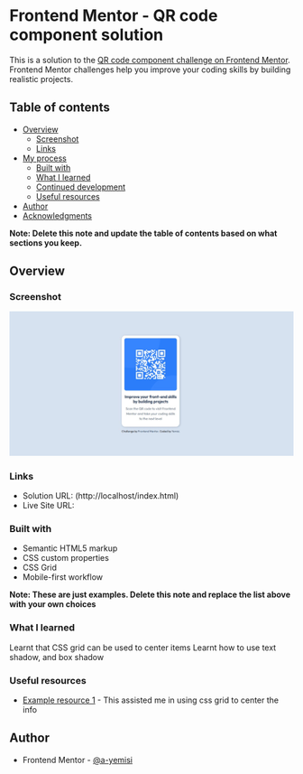 # Frontend Mentor - QR code component solution

This is a solution to the [QR code component challenge on Frontend Mentor](https://www.frontendmentor.io/challenges/qr-code-component-iux_sIO_H). Frontend Mentor challenges help you improve your coding skills by building realistic projects.

## Table of contents

- [Overview](#overview)
  - [Screenshot](#screenshot)
  - [Links](#links)
- [My process](#my-process)
  - [Built with](#built-with)
  - [What I learned](#what-i-learned)
  - [Continued development](#continued-development)
  - [Useful resources](#useful-resources)
- [Author](#author)
- [Acknowledgments](#acknowledgments)

**Note: Delete this note and update the table of contents based on what sections you keep.**

## Overview

### Screenshot

![](./screenshot.jpg)

### Links

- Solution URL: (http://localhost/index.html)
- Live Site URL:

### Built with

- Semantic HTML5 markup
- CSS custom properties
- CSS Grid
- Mobile-first workflow

**Note: These are just examples. Delete this note and replace the list above with your own choices**

### What I learned

Learnt that CSS grid can be used to center items
Learnt how to use text shadow, and box shadow

### Useful resources

- [Example resource 1](https://developer.mozilla.org/en-US/docs/Web/CSS/CSS_grid_layout/Basic_concepts_of_grid_layout) - This assisted me in using css grid to center the info

## Author

- Frontend Mentor - [@a-yemisi](https://www.frontendmentor.io/profile/a-yemisi)
